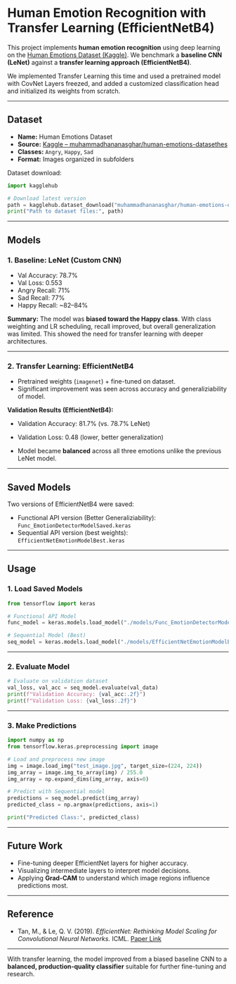 # Human Emotion Recognition with Transfer Learning (EfficientNetB4)

This project implements **human emotion recognition** using deep learning on the [Human Emotions Dataset (Kaggle)](https://www.kaggle.com/datasets/muhammadhananasghar/human-emotions-datasethes).
We benchmark a **baseline CNN (LeNet)** against a **transfer learning approach (EfficientNetB4)**.

We implemented Transfer Learning this time and used a pretrained model with CovNet Layers freezed, and added a customized classification head and initialized its weights from scratch.

---

## Dataset

* **Name:** Human Emotions Dataset
* **Source:** [Kaggle – muhammadhananasghar/human-emotions-datasethes](https://www.kaggle.com/datasets/muhammadhananasghar/human-emotions-datasethes)
* **Classes:** `Angry`, `Happy`, `Sad`
* **Format:** Images organized in subfolders

Dataset download:

```python
import kagglehub

# Download latest version
path = kagglehub.dataset_download("muhammadhananasghar/human-emotions-datasethes")
print("Path to dataset files:", path)
```

---

## Models

### 1. Baseline: **LeNet (Custom CNN)**

* Val Accuracy: 78.7%
* Val Loss: 0.553 
* Angry Recall: 71% 
* Sad Recall: 77%
* Happy Recall: ~82–84%

**Summary:** The model was **biased toward the Happy class**. With class weighting and LR scheduling, recall improved, but overall generalization was limited. This showed the need for transfer learning with deeper architectures.

---

### 2. Transfer Learning: **EfficientNetB4**

* Pretrained weights (`imagenet`) + fine-tuned on dataset.
* Significant improvement was seen across accuracy and generaliziability of model.

**Validation Results (EfficientNetB4):**

* Validation Accuracy: 81.7% (vs. 78.7% LeNet)
* Validation Loss: 0.48 (lower, better generalization)
  
* Model became **balanced** across all three emotions unlike the previous LeNet model.

---

## Saved Models

Two versions of EfficientNetB4 were saved:

* Functional API version (Better Generaliziability):
  `Func_EmotionDetectorModelSaved.keras`
* Sequential API version (best weights):
  `EfficientNetEmotionModelBest.keras`

---

## Usage

### 1. Load Saved Models

```python
from tensorflow import keras

# Functional API Model
func_model = keras.models.load_model("./models/Func_EmotionDetectorModelSaved.keras")

# Sequential Model (Best)
seq_model = keras.models.load_model("./models/EfficientNetEmotionModelBest.keras")
```

---

### 2. Evaluate Model

```python
# Evaluate on validation dataset
val_loss, val_acc = seq_model.evaluate(val_data)
print(f"Validation Accuracy: {val_acc:.2f}")
print(f"Validation Loss: {val_loss:.2f}")
```

---

### 3. Make Predictions

```python
import numpy as np
from tensorflow.keras.preprocessing import image

# Load and preprocess new image
img = image.load_img("test_image.jpg", target_size=(224, 224))
img_array = image.img_to_array(img) / 255.0
img_array = np.expand_dims(img_array, axis=0)

# Predict with Sequential model
predictions = seq_model.predict(img_array)
predicted_class = np.argmax(predictions, axis=1)

print("Predicted Class:", predicted_class)
```

---

## Future Work

* Fine-tuning deeper EfficientNet layers for higher accuracy.
* Visualizing intermediate layers to interpret model decisions.
* Applying **Grad-CAM** to understand which image regions influence predictions most.

---

## Reference

* Tan, M., & Le, Q. V. (2019). *EfficientNet: Rethinking Model Scaling for Convolutional Neural Networks.* ICML. [Paper Link](https://arxiv.org/abs/1905.11946)

---

With transfer learning, the model improved from a biased baseline CNN to a **balanced, production-quality classifier** suitable for further fine-tuning and research.
